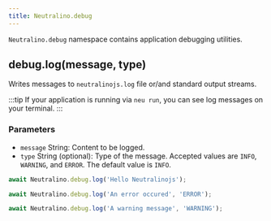 ```yaml
---
title: Neutralino.debug
---
```


`Neutralino.debug` namespace contains application debugging utilities.

## debug.log(message, type)
Writes messages to `neutralinojs.log` file or/and standard output streams. 

:::tip
If your application is running via `neu run`, you can see log
messages on your terminal.
:::

### Parameters
- `message` String: Content to be logged.
- `type` String (optional): Type of the message. Accepted values are `INFO`, `WARNING`, and `ERROR`. The default value is `INFO`.

```js
await Neutralino.debug.log('Hello Neutralinojs');

await Neutralino.debug.log('An error occured', 'ERROR');

await Neutralino.debug.log('A warning message', 'WARNING');
```
